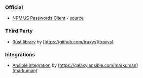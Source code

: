 ### Official
 - [NPM/JS Passwords Client](https://www.npmjs.com/package/passwords-client) - [source](https://git.mdns.eu/nextcloud/passwords-client)


### Third Party
 - [Rust library](https://github.com/traxys/nextcloud-passwords-client/) by [https://github.com/traxys](traxys)


### Integrations
 - [Ansible integration](https://galaxy.ansible.com/markuman/nextcloud) by [https://galaxy.ansible.com/markuman](markuman)